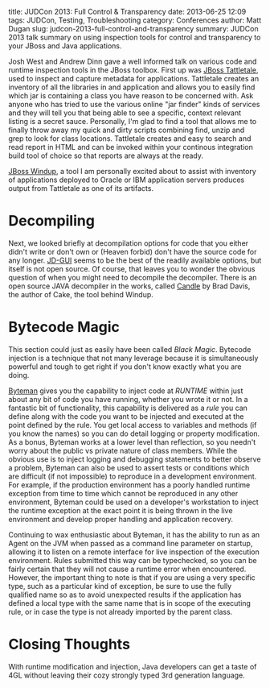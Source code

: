 title: JUDCon 2013: Full Control &amp; Transparency
date: 2013-06-25 12:09
tags: JUDCon, Testing, Troubleshooting
category: Conferences
author: Matt Dugan
slug: judcon-2013-full-control-and-transparency
summary: JUDCon 2013 talk summary on using inspection tools for control and transparency to your JBoss and Java applications.

Josh West and Andrew Dinn gave a well informed talk on various code and
runtime inspection tools in the JBoss toolbox.  First up was 
[JBoss Tattletale](https://www.jboss.org/tattletale), used to inspect and
capture metadata for applications.  Tattletale creates an inventory of
all the libraries in and application and allows you to easily find which 
jar is containing a class you have reason to be concerned with.  Ask anyone
who has tried to use the various online "jar finder" kinds of services and
they will tell you that being able to see a specific, context relevant 
listing is a secret sauce.  Personally, I'm glad to find a tool that allows
me to finally throw away my quick and dirty scripts combining find, unzip and
grep to look for class locations.  Tattletale creates and easy to search and
read report in HTML and can be invoked within your continous integration
build tool of choice so that reports are always at the ready.  

[JBoss Windup](https://windup.jboss.org/index.html), a tool I am personally
excited about to assist with inventory of applications deployed to Oracle or
IBM application servers produces output from Tattletale as one of its
artifacts.

Decompiling
===========

Next, we looked briefly at decompilation options for code that you either
didn't write or don't own or (Heaven forbid) don't have the source code for
any longer.  [JD-GUI](http://java.decompiler.free.fr/?q=jdgui) seems to be
the best of the readily available options, but itself is not open source. Of
course, that leaves you to wonder the obvious question of when you might need
to decompile the decompiler.  There is an open source JAVA decompiler in the
works, called [Candle](https://github.com/bradsdavis/candle-decompiler) by
Brad Davis, the author of Cake, the tool behind Windup.

Bytecode Magic
==============

This section could just as easily have been called _Black Magic_.  Bytecode
injection is a technique that not many leverage because it is simultaneously
powerful and tough to get right if you don't know exactly what you are doing.

[Byteman](http://www.jboss.org/byteman) gives you the capability to inject
code at _RUNTIME_ within just about any bit of code you have running, whether
you wrote it or not.  In a fantastic bit of functionality, this capability is
delivered as a _rule_ you can define along with the code you want to be 
injected and executed at the point defined by the rule.  You get local access
to variables and methods (if you know the names) so you can do detail logging
or property modification.  As a bonus, Byteman works at a lower level than
reflection, so you needn't worry about the public vs private nature of 
class members.  While the obvious use is to inject logging and debugging
statements to better observe a problem, Byteman can also be used to assert
tests or conditions which are difficult (if not impossible) to reproduce in 
a development environment.  For example, if the production environment has 
a poorly handled runtime exception from time to time which cannot be 
reproduced in any other environment, Byteman could be used on a developer's 
workstation to inject the runtime exception at the exact point it is being
thrown in the live environment and develop proper handling and application
recovery.  

Continuing to wax enthusiastic about Byteman, it has the ability to run as 
an Agent on the JVM when passed as a command line parameter on startup, 
allowing it to listen on a remote interface for live inspection of the 
execution environment.  Rules submitted this way can be typechecked, so you
can be fairly certain that they will not cause a runtime error when 
encountered.  However, the important thing to note is that if you are using
a very specific type, such as a particular kind of exception, be sure to
use the fully qualified name so as to avoid unexpected results if the 
application has defined a local type with the same name that is in scope
of the executing rule, or in case the type is not already imported by the
parent class.

Closing Thoughts
================

With runtime modification and injection, Java developers can get a taste of 
4GL without leaving their cozy strongly typed 3rd generation language.

